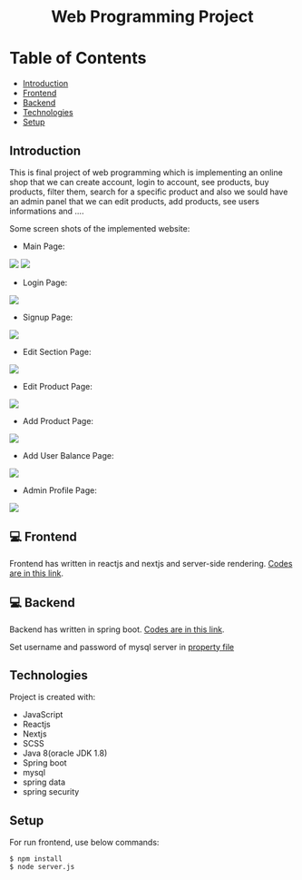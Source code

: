 # <p align="center">Web Programming Project</p>

# Table of Contents
- [Introduction](https://github.com/mohammadtavakoli78/Web-Programming#introduction)
- [Frontend](https://github.com/mohammadtavakoli78/Web-Programming#-Frontend)
- [Backend](https://github.com/mohammadtavakoli78/Web-Programming#-Backend)
- [Technologies](https://github.com/mohammadtavakoli78/Web-Programming#technologies)
- [Setup](https://github.com/mohammadtavakoli78/Web-Programming#Setup)

## Introduction
This is final project of web programming which is implementing an online shop that we can create account, login to account, see products, buy products, filter them, search for a specific product and also we sould have an admin panel that we can edit products, add products, see users informations and ....<br>

Some screen shots of the implemented website:
* Main Page:<br>

![](https://github.com/mohammadtavakoli78/Web-Programming/blob/master/images/home.jpg)
![](https://github.com/mohammadtavakoli78/Web-Programming/blob/master/images/home2.jpg)

* Login Page:<br>

![](https://github.com/mohammadtavakoli78/Web-Programming/blob/master/images/login.jpg)

* Signup Page:<br>

![](https://github.com/mohammadtavakoli78/Web-Programming/blob/master/images/signup.jpg)

* Edit Section Page:<br>

![](https://github.com/mohammadtavakoli78/Web-Programming/blob/master/images/edit-section.jpg)

* Edit Product Page:<br>

![](https://github.com/mohammadtavakoli78/Web-Programming/blob/master/images/edit.jpg)


* Add Product Page:<br>

![](https://github.com/mohammadtavakoli78/Web-Programming/blob/master/images/create.jpg)


* Add User Balance Page:<br>

![](https://github.com/mohammadtavakoli78/Web-Programming/blob/master/images/balance.jpg)

* Admin Profile Page:<br>

![](https://github.com/mohammadtavakoli78/Web-Programming/blob/master/images/admin.jpg)

## 💻 Frontend
Frontend has written in reactjs and nextjs and server-side rendering. [Codes are in this link](https://github.com/mohammadtavakoli78/Web-Programming/tree/master/frontend).

## 💻 Backend
Backend has written in spring boot. [Codes are in this link](https://github.com/mohammadtavakoli78/Web-Programming/tree/master/backend).

Set username and password of mysql server in [property file](https://github.com/mohammadtavakoli78/Web-Programming/blob/master/backend/src/main/resources/application.properties)

## Technologies
Project is created with:
* JavaScript
* Reactjs
* Nextjs
* SCSS
* Java 8(oracle JDK 1.8)
* Spring boot
* mysql
* spring data
* spring security


## Setup
For run frontend, use below commands:
```
$ npm install
$ node server.js
```


